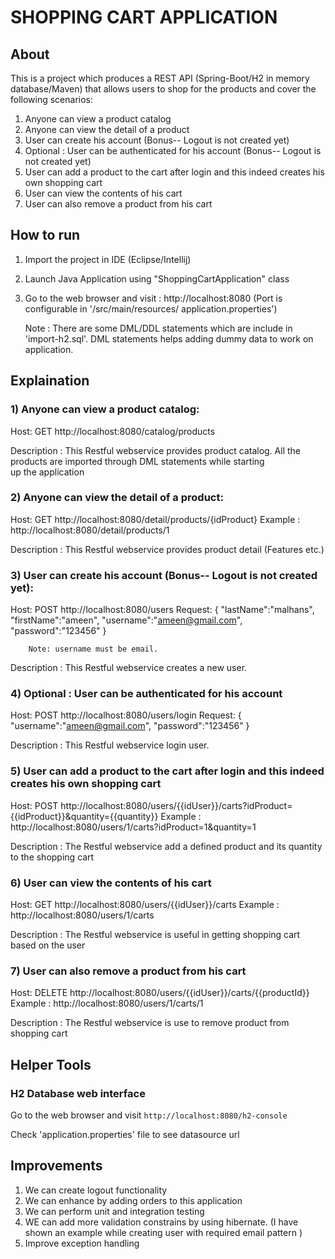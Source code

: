 # SHOPPING CART APPLICATION

## About

This is a project which produces a REST API (Spring-Boot/H2 in memory database/Maven) that allows users to shop for the products and cover the following scenarios:

1) Anyone can view a product catalog
2) Anyone can view the detail of a product
3) User can create his account (Bonus-- Logout is not created yet)
4) Optional : User can be authenticated for his account (Bonus-- Logout is not created yet)
5) User can add a product to the cart after login and this indeed creates his own shopping cart 
6) User can view the contents of his cart 
7) User can also remove a product from his cart


## How to run

1) Import the project in IDE (Eclipse/Intellij)
2) Launch Java Application using "ShoppingCartApplication" class
3) Go to the web browser and visit : http://localhost:8080 (Port is configurable in '/src/main/resources/ 
   application.properties') 
   
   Note : There are some DML/DDL statements which are include in 'import-h2.sql'. 
          DML statements helps adding dummy data to work on application.  

## Explaination

### 1) Anyone can view a product catalog: 

   Host: GET http://localhost:8080/catalog/products  

   Description : This Restful webservice provides product catalog. 
              All the products are imported through DML statements while starting  
              up the application  
	
### 2) Anyone can view the detail of a product: 

   Host: GET http://localhost:8080/detail/products/{idProduct} 
         Example : http://localhost:8080/detail/products/1         

   Description : This Restful webservice provides product detail (Features etc.)  
   
### 3) User can create his account (Bonus-- Logout is not created yet): 

   Host: POST http://localhost:8080/users
         Request:
	         {
	           	 "lastName":"malhans",
	   			 "firstName":"ameen",
	             "username":"ameen@gmail.com",
	             "password":"123456"
	          } 
	      
	    Note: username must be email.  
	    
   Description : This Restful webservice creates a new user.
       
### 4) Optional : User can be authenticated for his account

   Host: POST http://localhost:8080/users/login
         Request:
	         {
	           	 "username":"ameen@gmail.com",
	             "password":"123456"
	         } 
	    
   Description : This Restful webservice login user.
   
   
### 5) User can add a product to the cart after login and this indeed creates his own shopping cart    
    
   Host: POST http://localhost:8080/users/{{idUser}}/carts?idProduct={{idProduct}}&quantity={{quantity}}
         Example : http://localhost:8080/users/1/carts?idProduct=1&quantity=1
	    
   Description : The Restful webservice add a defined product and its quantity to the shopping cart

### 6) User can view the contents of his cart 

   Host: GET http://localhost:8080/users/{{idUser}}/carts
         Example : http://localhost:8080/users/1/carts
	    
   Description : The Restful webservice is useful in getting shopping cart based on the user
   
### 7) User can also remove a product from his cart 

   Host: DELETE http://localhost:8080/users/{{idUser}}/carts/{{productId}}
         Example : http://localhost:8080/users/1/carts/1
	    
   Description : The Restful webservice is use to remove product from shopping cart


## Helper Tools

### H2 Database web interface

Go to the web browser and visit `http://localhost:8080/h2-console`

Check 'application.properties' file to see datasource url 

## Improvements

1) We can create logout functionality
2) We can enhance by adding orders to this application
3) We can perform unit and integration testing
4) WE can add more validation constrains by using hibernate. (I have shown an example while creating 
   user with required email pattern )  
5) Improve exception handling